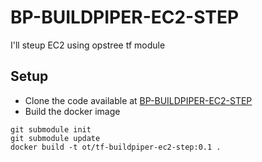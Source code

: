 # BP-BUILDPIPER-EC2-STEP

I'll steup EC2 using opstree tf module

## Setup
* Clone the code available at [BP-BUILDPIPER-EC2-STEP](https://github.com/OT-BUILDPIPER-MARKETPLACE/BP-BUILDPIPER-EC2-STEP)
* Build the docker image

  

```
git submodule init
git submodule update
docker build -t ot/tf-buildpiper-ec2-step:0.1 .
```
